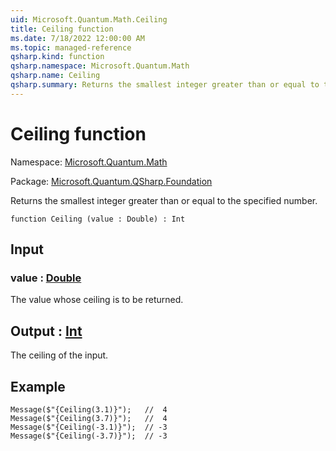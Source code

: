 ```yaml
---
uid: Microsoft.Quantum.Math.Ceiling
title: Ceiling function
ms.date: 7/18/2022 12:00:00 AM
ms.topic: managed-reference
qsharp.kind: function
qsharp.namespace: Microsoft.Quantum.Math
qsharp.name: Ceiling
qsharp.summary: Returns the smallest integer greater than or equal to the specified number.
---
```


# Ceiling function

Namespace: [Microsoft.Quantum.Math](xref:Microsoft.Quantum.Math)

Package: [Microsoft.Quantum.QSharp.Foundation](https://nuget.org/packages/Microsoft.Quantum.QSharp.Foundation)


Returns the smallest integer greater than or equal to the specified number.

```qsharp
function Ceiling (value : Double) : Int
```


## Input

### value : [Double](xref:microsoft.quantum.qsharp.valueliterals#double-literals)

The value whose ceiling is to be returned.



## Output : [Int](xref:microsoft.quantum.qsharp.valueliterals#int-literals)

The ceiling of the input.

## Example

```Message($"{Ceiling(3.1)}");   //  4Message($"{Ceiling(3.7)}");   //  4Message($"{Ceiling(-3.1)}");  // -3Message($"{Ceiling(-3.7)}");  // -3```